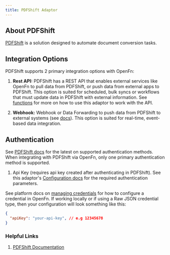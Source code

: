 ```yaml
---
title: PDFShift Adaptor
---
```


## About PDFShift

[PDFShift](https://pdfshift.io/)
is a solution designed to automate document conversion tasks.

## Integration Options

PDFShift supports 2 primary integration options with OpenFn:

1. **Rest API:** PDFShift has a REST API that enables external services like
   OpenFn to pull data from PDFShift, or push data from external apps to
   PDFShift. This option is suited for scheduled, bulk syncs or workflows that
   must update data in PDFShift with external information. See
   [functions](/adaptors/packages/pdfshift-docs) for more on how to use this
   adaptor to work with the API.

2. **Webhook:** Webhook or Data Forwarding to push data from PDFShift to
   external systems (see
   [docs](https://docs.pdfshift.io/#webhooks)).
   This option is suited for real-time, event-based data integration.

## Authentication

See [PDFShift docs](https://docs.pdfshift.io/#authentication) for the latest on
supported authentication methods. When integrating with PDFShift via OpenFn,
only one primary authentication method is supported.

1. Api Key (requires api key created after authenticating in PDFShift). See this adaptor's
   [Configuration docs](/adaptors/packages/pdfshift-configuration-schema) for the required authentication parameters.

See platform docs on
[managing credentials](/documentation/manage-projects/manage-credentials) for
how to configure a credential in OpenFn. If working locally or if using a Raw
JSON credential type, then your configuration will look something like this:

```json
{
  "apiKey": "your-api-key", // e.g 12345678
}
```

### Helpful Links

1. [PDFShift Documentation](https://docs.pdfshift.io/#introduction)
